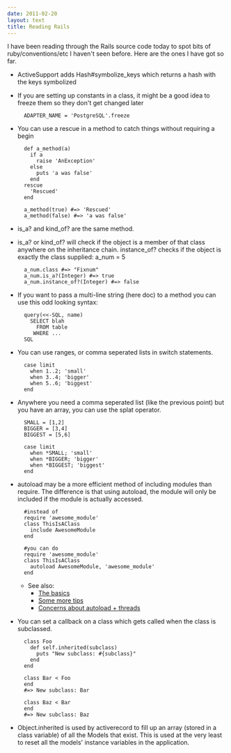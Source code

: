 ```yaml
---
date: 2011-02-20
layout: text
title: Reading Rails
---
```


I have been reading through the Rails source code today to spot bits of ruby/conventions/etc I haven't seen before. Here are the ones I have got so far. 

* ActiveSupport adds Hash#symbolize_keys which returns a hash with the keys symbolized
* If you are setting up constants in a class, it might be a good idea to freeze them so they don't get changed later

        ADAPTER_NAME = 'PostgreSQL'.freeze

* You can use a rescue in a method to catch things without requiring a begin

        def a_method(a)
          if a
            raise 'AnException'
          else
            puts 'a was false'
          end
        rescue
          'Rescued'
        end

        a_method(true) #=> 'Rescued'
        a_method(false) #=> 'a was false'

* is_a? and kind_of? are the same method.
* is_a? or kind_of? will check if the object is a member of that class anywhere on the inheritance chain. instance_of? checks if the object is exactly the class supplied:
        a_num = 5

        a_num.class #=> "Fixnum"
        a_num.is_a?(Integer) #=> true
        a_num.instance_of?(Integer) #=> false

* If you want to pass a multi-line string (here doc) to a method you can use this odd looking syntax:

        query(<<-SQL, name)
          SELECT blah
            FROM table
           WHERE ...
        SQL

* You can use ranges, or comma seperated lists in switch statements.

        case limit
          when 1..2; 'small'
          when 3..4; 'bigger'
          when 5..6; 'biggest'
        end

* Anywhere you need a comma seperated list (like the previous point) but you have an array, you can use the splat operator.

        SMALL = [1,2]
        BIGGER = [3,4]
        BIGGEST = [5,6]

        case limit
          when *SMALL; 'small'
          when *BIGGER; 'bigger'
          when *BIGGEST; 'biggest'
        end

* autoload may be a more efficient method of including modules than require. The difference is that using autoload, the module will only be included if the module is actually accessed.
  
        #instead of
        require 'awesome_module'
        class ThisIsAClass
          include AwesomeModule
        end

        #you can do
        require 'awesome_module'
        class ThisIsAClass
          autoload AwesomeModule, 'awesome_module'
        end

  * See also:
    * [The basics](http://www.rubyinside.com/ruby-techniques-revealed-autoload-1652.html)
    * [Some more tips](http://www.subelsky.com/2008/05/using-rubys-autoload-method-to.html)
    * [Concerns about autoload + threads](https://redmine.ruby-lang.org/issues/show/921)

* You can set a callback on a class which gets called when the class is subclassed.

        class Foo
          def self.inherited(subclass)
            puts "New subclass: #{subclass}"
          end
        end

        class Bar < Foo
        end 
        #=> New subclass: Bar

        class Baz < Bar
        end
        #=> New subclass: Baz

* Object.inherited is used by activerecord to fill up an array (stored in a class variable) of all the Models that exist. This is used at the very least to reset all the models' instance variables in the application.


